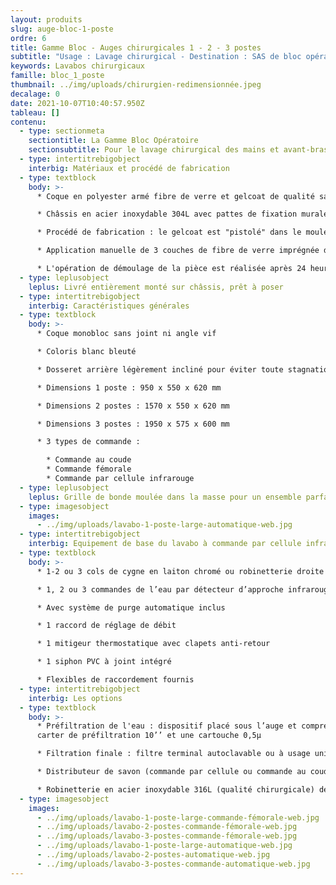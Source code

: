 ```yaml
---
layout: produits
slug: auge-bloc-1-poste
ordre: 6
title: Gamme Bloc - Auges chirurgicales 1 - 2 - 3 postes
subtitle: "Usage : Lavage chirurgical - Destination : SAS de bloc opératoire  "
keywords: Lavabos chirurgicaux
famille: bloc_1_poste
thumbnail: ../img/uploads/chirurgien-redimensionnée.jpeg
decalage: 0
date: 2021-10-07T10:40:57.950Z
tableau: []
contenu:
  - type: sectionmeta
    sectiontitle: La Gamme Bloc Opératoire
    sectionsubtitle: Pour le lavage chirurgical des mains et avant-bras
  - type: intertitrebigobject
    interbig: Matériaux et procédé de fabrication
  - type: textblock
    body: >-
      * Coque en polyester armé fibre de verre et gelcoat de qualité sanitaire

      * Châssis en acier inoxydable 304L avec pattes de fixation murale  

      * Procédé de fabrication : le gelcoat est "pistolé" dans le moule, et non pas appliqué comme une peinture, ce qui garantit une résistance bien plus importante

      * Application manuelle de 3 couches de fibre de verre imprégnée de résine écologique à faible teneur en styrène teintée dans la masse, pour une épaisseur finale de 4 mm

      * L'opération de démoulage de la pièce est réalisée après 24 heures.
  - type: leplusobject
    leplus: Livré entièrement monté sur châssis, prêt à poser
  - type: intertitrebigobject
    interbig: Caractéristiques générales
  - type: textblock
    body: >-
      * Coque monobloc sans joint ni angle vif 

      * Coloris blanc bleuté

      * Dosseret arrière légèrement incliné pour éviter toute stagnation de l’eau

      * Dimensions 1 poste : 950 x 550 x 620 mm

      * Dimensions 2 postes : 1570 x 550 x 620 mm

      * Dimensions 3 postes : 1950 x 575 x 600 mm

      * 3 types de commande :

        * Commande au coude
        * Commande fémorale
        * Commande par cellule infrarouge
  - type: leplusobject
    leplus: Grille de bonde moulée dans la masse pour un ensemble parfaitement monobloc
  - type: imagesobject
    images:
      - ../img/uploads/lavabo-1-poste-large-automatique-web.jpg
  - type: intertitrebigobject
    interbig: Equipement de base du lavabo à commande par cellule infrarouge
  - type: textblock
    body: >-
      * 1-2 ou 3 cols de cygne en laiton chromé ou robinetterie droite

      * 1, 2 ou 3 commandes de l’eau par détecteur d’approche infrarouge avec électrovanne bistable 1/2" 6Vcc

      * Avec système de purge automatique inclus

      * 1 raccord de réglage de débit

      * 1 mitigeur thermostatique avec clapets anti-retour

      * 1 siphon PVC à joint intégré

      * Flexibles de raccordement fournis
  - type: intertitrebigobject
    interbig: Les options
  - type: textblock
    body: >-
      * Préfiltration de l'eau : dispositif placé sous l’auge et comprenant un
      carter de préfiltration 10’’ et une cartouche 0,5µ

      * Filtration finale : filtre terminal autoclavable ou à usage unique avec raccord rapide pour adaptation sur chaque col de cygne

      * Distributeur de savon (commande par cellule ou commande au coude)

      * Robinetterie en acier inoxydable 316L (qualité chirurgicale) déclipsable et autoclavable.
  - type: imagesobject
    images:
      - ../img/uploads/lavabo-1-poste-large-commande-fémorale-web.jpg
      - ../img/uploads/lavabo-2-postes-commande-fémorale-web.jpg
      - ../img/uploads/lavabo-3-postes-commande-fémorale-web.jpg
      - ../img/uploads/lavabo-1-poste-large-automatique-web.jpg
      - ../img/uploads/lavabo-2-postes-automatique-web.jpg
      - ../img/uploads/lavabo-3-postes-commande-automatique-web.jpg
---
```

